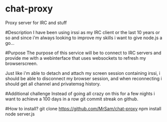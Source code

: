 chat-proxy
==========
Proxy server for IRC and stuff 

#Description
I have been using irssi as my IRC client or the last 10 years or so and since
i'm always looking to improve my skills i want to give node.js a go...

#Purpose
The purpose of this service will be to connect to IRC servers and provide 
me with a webinterface that uses websockets to refresh my browserscreen.

Just like i'm able to detach and attach my screen session containing irssi, i
should be able to disconnect my browser session, and when reconnecting i should get
all channel and privatemsg history.

#Additional challenge
Instead of going all crazy on this for a few nights i want to achieve a 100 days in a row
git commit streak on github.

#How to install?
git clone https://github.com/MrSam/chat-proxy
npm install
node server.js
